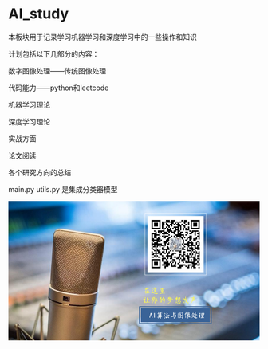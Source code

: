 # AI_study
本板块用于记录学习机器学习和深度学习中的一些操作和知识

计划包括以下几部分的内容：

数字图像处理——传统图像处理

代码能力——python和leetcode

机器学习理论

深度学习理论

实战方面

论文阅读

各个研究方向的总结

main.py utils.py 是集成分类器模型

![](./image/AI_study.jpg)

